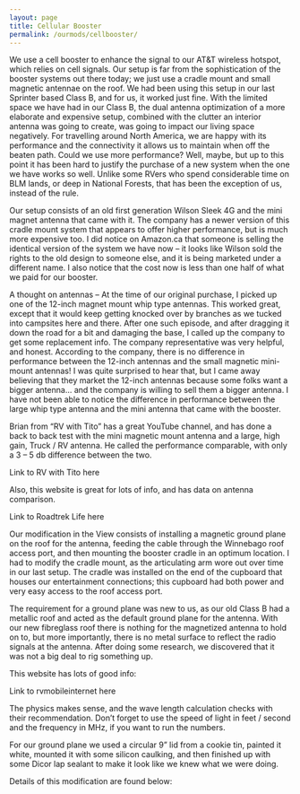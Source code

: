 ```yaml
---
layout: page
title: Cellular Booster
permalink: /ourmods/cellbooster/
---
```


We use a cell booster to enhance the signal to our AT&T wireless hotspot, which relies on cell signals.  Our setup is far from the sophistication of the booster systems out there today; we just use a cradle mount and small magnetic antennae on the roof.  We had been using this setup in our last Sprinter based Class B, and for us, it worked just fine.  With the limited space we have had in our Class B, the dual antenna optimization of a more elaborate and expensive setup, combined with the clutter an interior antenna was going to create, was going to impact our living space negatively.  For travelling around North America, we are happy with its performance and the connectivity it allows us to maintain when off the beaten path.  Could we use more performance?  Well, maybe, but up to this point it has been hard to justify the purchase of a new system when the one we have works so well.  Unlike some RVers who spend considerable time on BLM lands, or deep in National Forests, that has been the exception of us, instead of the rule.

Our setup consists of an old first generation Wilson Sleek 4G and the mini magnet antenna that came with it.  The company has a newer version of this cradle mount system that appears to offer higher performance, but is much more expensive too.  I did notice on Amazon.ca that someone is selling the identical version of the system we have now – it looks like Wilson sold the rights to the old design to someone else, and it is being marketed under a different name.  I also notice that the cost now is less than one half of what we paid for our booster.

A thought on antennas – At the time of our original purchase, I picked up one of the 12-inch magnet mount whip type antennas.  This worked great, except that it would keep getting knocked over by branches as we tucked into campsites here and there.  After one such episode, and after dragging it down the road for a bit and damaging the base, I called up the company to get some replacement info.  The company representative was very helpful, and honest.  According to the company, there is no difference in performance between the 12-inch antennas and the small magnetic mini-mount antennas!  I was quite surprised to hear that, but I came away believing that they market the 12-inch antennas because some folks want a bigger antenna... and the company is willing to sell them a bigger antenna.  I have not been able to notice the difference in performance between the large whip type antenna and the mini antenna that came with the booster.

Brian from “RV with Tito” has a great YouTube channel, and has done a back to back test with the mini magnetic mount antenna and a large, high gain, Truck / RV antenna.  He called the performance comparable, with only a 3 – 5 db difference between the two.

Link to RV with Tito here

Also, this website is great for lots of info, and has data on antenna comparison.

Link to Roadtrek Life here

Our modification in the View consists of installing a magnetic ground plane on the roof for the antenna, feeding the cable through the Winnebago roof access port, and then mounting the booster cradle in an optimum location.  I had to modify the cradle mount, as the articulating arm wore out over time in our last setup.  The cradle was installed on the end of the cupboard that houses our entertainment connections; this cupboard had both power and very easy access to the roof access port.

The requirement for a ground plane was new to us, as our old Class B had a metallic roof and acted as the default ground plane for the antenna.  With our new fibreglass roof there is nothing for the magnetized antenna to hold on to, but more importantly, there is no metal surface to reflect the radio signals at the antenna.  After doing some research, we discovered that it was not a big deal to rig something up.

This website has lots of good info:

Link to rvmobileinternet here

The physics makes sense, and the wave length calculation checks with their recommendation.  Don’t forget to use the speed of light in feet / second and the frequency in MHz, if you want to run the numbers.

For our ground plane we used a circular 9” lid from a cookie tin, painted it white, mounted it with some silicon caulking, and then finished up with some Dicor lap sealant to make it look like we knew what we were doing.

Details of this modification are found below:
